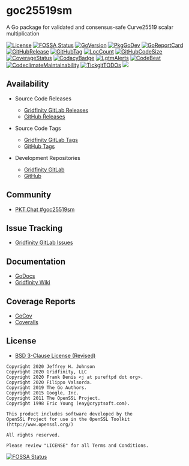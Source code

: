 # goc25519sm

A Go package for validated and consensus-safe Curve25519 scalar multiplication

[![License](https://img.shields.io/badge/License-BSD%203--Clause-blue.svg)](https://github.com/johnsonjh/goc25519sm/blob/master/LICENSE)
[![FOSSA Status](https://app.fossa.com/api/projects/git%2Bgithub.com%2Fjohnsonjh%2Fgoc25519sm.svg?type=shield)](https://app.fossa.com/reports/64562da2-2df4-4566-8120-2200ca634465)
[![GoVersion](https://img.shields.io/github/go-mod/go-version/johnsonjh/goc25519sm.svg)](https://github.com/johnsonjh/goc25519sm/blob/master/go.mod)
[![PkgGoDev](https://pkg.go.dev/badge/github.com/johnsonjh/goc25519sm)](https://pkg.go.dev/github.com/johnsonjh/goc25519sm)
[![GoReportCard](https://goreportcard.com/badge/github.com/johnsonjh/goc25519sm)](https://goreportcard.com/report/github.com/johnsonjh/goc25519sm)
[![GitHubRelease](https://img.shields.io/github/release/johnsonjh/goc25519sm.svg)](https://github.com/johnsonjh/goc25519sm/releases/)
[![GitHubTag](https://img.shields.io/github/tag/johnsonjh/goc25519sm.svg)](https://github.com/johnsonjh/goc25519sm/tags/)
[![LocCount](https://img.shields.io/tokei/lines/github/johnsonjh/goc25519sm.svg)](https://github.com/XAMPPRocky/tokei)
[![GitHubCodeSize](https://img.shields.io/github/languages/code-size/johnsonjh/goc25519sm.svg)](https://github.com/johnsonjh/goc25519sm)
[![CoverageStatus](https://coveralls.io/repos/github/johnsonjh/goc25519sm/badge.svg?branch=master)](https://coveralls.io/github/johnsonjh/goc25519sm?branch=master)
[![CodacyBadge](https://api.codacy.com/project/badge/Grade/1554a9e30cff45aa80635c1e00dafa9e)](https://app.codacy.com/gh/johnsonjh/goc25519sm?utm_source=github.com&utm_medium=referral&utm_content=johnsonjh/goc25519sm&utm_campaign=Badge_Grade)
[![LgtmAlerts](https://img.shields.io/lgtm/alerts/g/johnsonjh/goc25519sm.svg?logo=lgtm&logoWidth=18)](https://lgtm.com/projects/g/johnsonjh/goc25519sm/alerts/)
[![CodeBeat](https://codebeat.co/badges/95866deb-d1d0-4fe9-a6ac-807f8442c400)](https://codebeat.co/projects/github-com-johnsonjh-goc25519sm-master)
[![CodeclimateMaintainability](https://api.codeclimate.com/v1/badges/bbc4379b8c69ca2693e6/maintainability)](https://codeclimate.com/github/johnsonjh/goc25519sm/maintainability)
[![TickgitTODOs](https://img.shields.io/endpoint?url=https://api.tickgit.com/badge?repo=github.com/johnsonjh/goc25519sm)](https://www.tickgit.com/browse?repo=github.com/johnsonjh/goc25519sm)
[![](https://gitlab.gridfinity.com/jeff/goc25519sm/badges/master/pipeline.svg)](https://gitlab.gridfinity.com/jeff/goc25519sm/-/commits/master)


##  Availability

  * Source Code Releases
    *  [Gridfinity GitLab Releases](https://gitlab.gridfinity.com/jeff/goc25519sm/-/releases/)
    *  [GitHub Releases](https://github.com/johnsonjh/goc25519sm/releases/)


  * Source Code Tags
    *  [Gridfinity GitLab Tags](https://gitlab.gridfinity.com/jeff/goc25519sm/-/tags/)
    *  [GitHub Tags](https://github.com/johnsonjh/goc25519sm/tags/)


  * Development Repositories
    *  [Gridfinity GitLab](https://gitlab.gridfinity.com/jeff/goc25519sm)
    *  [GitHub](https://github.com/johnsonjh/goc25519sm)



## Community

*  [PKT.Chat #goc25519sm](https://pkt.chat/pkt/channels/goc25519sm)


## Issue Tracking

*  [Gridfinity GitLab Issues](https://gitlab.gridfinity.com/jeff/goc25519sm/-/issues)


## Documentation

*  [GoDocs](https://pkg.go.dev/github.com/johnsonjh/goc25519sm)
*  [Gridfinity Wiki](https://wiki.gridfinity.com/wiki?name=goc25519sm)


## Coverage Reports

*  [GoCov](https://pktdist.gridfinity.com/coverage/goc25519sm/)
*  [Coveralls](https://coveralls.io/github/johnsonjh/goc25519sm)


## License

*  [BSD 3-Clause License (Revised)](https://tldrlegal.com/license/bsd-3-clause-license-(revised))

```
Copyright 2020 Jeffrey H. Johnson
Copyright 2020 Gridfinity, LLC
Copyright 2020 Frank Denis <j at pureftpd dot org>.
Copyright 2020 Filippo Valsorda.
Copyright 2019 The Go Authors.
Copyright 2015 Google, Inc.
Copyright 2011 The OpenSSL Project.
Copyright 1998 Eric Young (eay@cryptsoft.com).

This product includes software developed by the
OpenSSL Project for use in the OpenSSL Toolkit
(http://www.openssl.org/)

All rights reserved.

Please review "LICENSE" for all Terms and Conditions.
```

[![FOSSA Status](https://app.fossa.com/api/projects/git%2Bgithub.com%2Fjohnsonjh%2Fgoc25519sm.svg?type=large)](https://app.fossa.com/reports/64562da2-2df4-4566-8120-2200ca634465)


